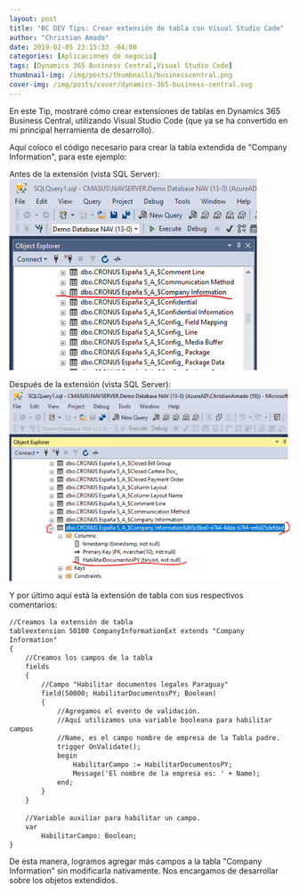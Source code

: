 ```yaml
---
layout: post
title: "BC DEV Tips: Crear extensión de tabla con Visual Studio Code"
author: "Christian Amado"
date: 2019-02-05 23:15:33 -04:00
categories: [Aplicaciones de negocio]
tags: [Dynamics 365 Business Central,Visual Studio Code]
thumbnail-img: /img/posts/thumbnails/businesscentral.png
cover-img: /img/posts/cover/dynamics-365-business-central.svg
---
```


En este Tip, mostraré cómo crear extensiones de tablas en Dynamics 365 Business Central, utilizando Visual Studio Code (que ya se ha convertido en mi principal herramienta de desarrollo).

Aquí coloco el código necesario para crear la tabla extendida de "Company Information", para este ejemplo:

<!--more-->

Antes de la extensión (vista SQL Server):  
![](/img/posts/migrated/2019/02/1.png)

Después de la extensión (vista SQL Server):  
![](/img/posts/migrated/2019/02/2.png)

Y por último aquí está la extensión de tabla con sus respectivos comentarios:
```
//Creamos la extensión de tabla
tableextension 50100 CompanyInformationExt extends "Company Information"
{
    //Creamos los campos de la tabla
    fields
    {
        //Campo "Habilitar documentos legales Paraguay"
        field(50000; HabilitarDocumentosPY; Boolean)
        {
            //Agregamos el evento de validación.
            //Aquí utilizamos una variable booleana para habilitar campos
            //Name, es el campo nombre de empresa de la Tabla padre.
            trigger OnValidate();
            begin
                HabilitarCampo := HabilitarDocumentosPY;
                Message('El nombre de la empresa es: ' + Name);
            end;
        }
    }

    //Variable auxiliar para habilitar un campo.
    var
        HabilitarCampo: Boolean;
}
```
De esta manera, logramos agregar más campos a la tabla "Company Information" sin modificarla nativamente. Nos encargamos de desarrollar sobre los objetos extendidos.